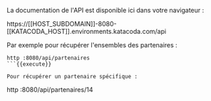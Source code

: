 La documentation de l'API est disponible ici dans votre navigateur :

https://[[HOST_SUBDOMAIN]]-8080-[[KATACODA_HOST]].environments.katacoda.com/api


Par exemple pour récupérer l'ensembles des partenaires :

```
http :8080/api/partenaires
```{{execute}}

Pour récupérer un partenaire spécifique :

```
http :8080/api/partenaires/14
```{{execute}}
